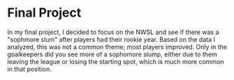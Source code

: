 # Final Project
 In my final project, I decided to focus on the NWSL and see if there was a "sophmore slum" after players had their rookie year. Based on the data I analyzed, this was not a common theme; most players improved. Only in the goalkeepers did you see more of a sophomore slump, either due to them leaving the league or losing the starting spot, which is much more common in that position.
